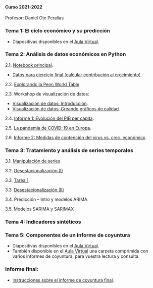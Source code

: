 #### Curso 2021-2022

Profesor: Daniel Oto Peralías

### Tema 1: El ciclo económico y su predicción

* Diapositivas disponibles en el [Aula Virtual](https://campusvirtual.upo.es/).

### Tema 2: Análisis de datos económicos en Python

2.1. [Notebook principal](https://github.com/otoperalias/Coyuntura/blob/main/clases/Tema2_I.ipynb).
* [Datos para ejercicio final (calcular contribución al crecimiento)](https://github.com/otoperalias/Coyuntura/blob/main/clases/datos/tabcntr.xlsx).

2.2. [Explorando la Penn World Table](https://github.com/otoperalias/Coyuntura/blob/main/clases/Tema2_ExplorandoPWT.ipynb).

2.3. Workshop de visualización de datos:
* [Visualización de datos: Introducción](https://otoperalias.github.io/Coyuntura/clases/Tema2_Visualizacion1).
* [Visualización de datos: Creando gráficos de calidad](https://github.com/otoperalias/Coyuntura/blob/main/clases/Tema2_Visualizacion.ipynb).

2.4. [Informe 1: Evolución del PIB per cápita](https://otoperalias.github.io/Coyuntura/clases/Tema2_Informe1).

2.5. [La pandemia de COVID-19 en Europa](https://github.com/otoperalias/Coyuntura/blob/main/clases/Tema2_Pandemia_COVID19_Europa.ipynb).

2.6. [Informe 2: Medidas de contención del virus vs. crec. económico](https://otoperalias.github.io/Coyuntura/clases/Tema2_Informe2).

### Tema 3: Tratamiento y análisis de series temporales

3.1. [Manipulación de series](https://github.com/otoperalias/Coyuntura/blob/main/clases/Tema3_I.ipynb)

3.2. [Desestacionalización (I)](https://github.com/otoperalias/Coyuntura/blob/main/clases/Tema3_II.ipynb)

3.3. [Tarea 1](https://otoperalias.github.io/Coyuntura/clases/Tema3_Tarea1).

3.3. [Desestacionalización (II)](https://github.com/otoperalias/Coyuntura/blob/main/clases/Tema3_III.ipynb)

3.4. Predicción – Intro y modelos ARIMA.

3.5. Modelos SARIMA y SARIMAX

### Tema 4: Indicadores sintéticos

### Tema 5: Componentes de un informe de coyuntura

* Diapositivas disponibles en el [Aula Virtual](https://campusvirtual.upo.es/).
* También disponible en el [Aula Virtual](https://campusvirtual.upo.es/) una carpeta comprimida con varios informes de coyuntura, para vuestra lectura y consulta.

### Informe final:
* [Instrucciones sobre el informe de coyuntura final](https://otoperalias.github.io/Coyuntura/clases/informe_final).
